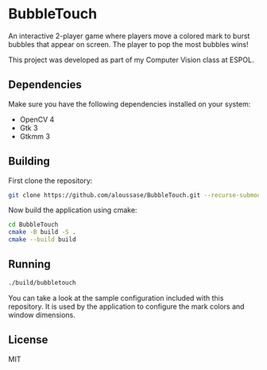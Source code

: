 # BubbleTouch

An interactive 2-player game where players move a colored mark to burst bubbles
that appear on screen. The player to pop the most bubbles wins!

This project was developed as part of my Computer Vision class at ESPOL.

## Dependencies

Make sure you have the following dependencies installed on your system:

- OpenCV 4
- Gtk 3
- Gtkmm 3

## Building

First clone the repository:

```bash
git clone https://github.com/aloussase/BubbleTouch.git --recurse-submodules
```

Now build the application using cmake:

```bash
cd BubbleTouch
cmake -B build -S .
cmake --build build
```

## Running

```bash
./build/bubbletouch
```

You can take a look at the sample configuration included with this repository.
It is used by the application to configure the mark colors and window dimensions.

## License
MIT

